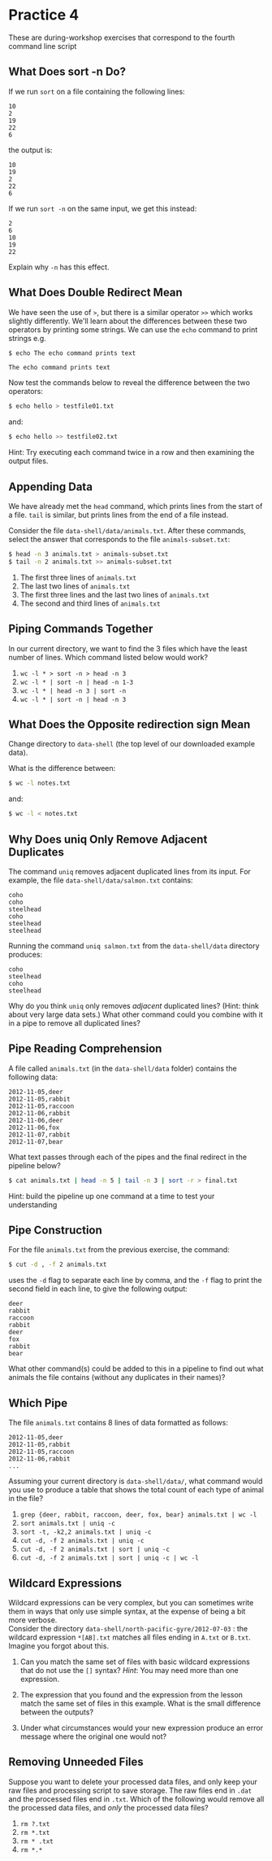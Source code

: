 # Practice 4

These are during-workshop exercises that correspond to the fourth command line script

## What Does sort -n Do?

If we run `sort` on a file containing the following lines:

~~~source
10
2
19
22
6
~~~

the output is:

~~~output
10
19
2
22
6
~~~

If we run `sort -n` on the same input, we get this instead:

~~~output
2
6
10
19
22
~~~

Explain why `-n` has this effect.

## What Does Double Redirect Mean

We have seen the use of `>`, but there is a similar operator `>>` which works slightly differently.
We'll learn about the differences between these two operators by printing some strings.
We can use the `echo` command to print strings e.g.

~~~bash
$ echo The echo command prints text
~~~
~~~output
The echo command prints text
~~~
Now test the commands below to reveal the difference between the two operators:

~~~bash
$ echo hello > testfile01.txt
~~~

and:

~~~bash
$ echo hello >> testfile02.txt
~~~

Hint: Try executing each command twice in a row and then examining the output files.


## Appending Data

We have already met the `head` command, which prints lines from the start of a file.
`tail` is similar, but prints lines from the end of a file instead.

Consider the file `data-shell/data/animals.txt`.
After these commands, select the answer that
corresponds to the file `animals-subset.txt`:

~~~bash
$ head -n 3 animals.txt > animals-subset.txt
$ tail -n 2 animals.txt >> animals-subset.txt
~~~

1. The first three lines of `animals.txt`
2. The last two lines of `animals.txt`
3. The first three lines and the last two lines of `animals.txt`
4. The second and third lines of `animals.txt`

## Piping Commands Together

In our current directory, we want to find the 3 files which have the least number of
lines. Which command listed below would work?

1. `wc -l * > sort -n > head -n 3`
2. `wc -l * | sort -n | head -n 1-3`
3. `wc -l * | head -n 3 | sort -n`
4. `wc -l * | sort -n | head -n 3`

## What Does the Opposite redirection sign Mean

Change directory to `data-shell` (the top level of our downloaded example data).

What is the difference between:

~~~bash
$ wc -l notes.txt
~~~

and:

~~~bash
$ wc -l < notes.txt
~~~


## Why Does uniq Only Remove Adjacent Duplicates

The command `uniq` removes adjacent duplicated lines from its input.
For example, the file `data-shell/data/salmon.txt` contains:

~~~source
coho
coho
steelhead
coho
steelhead
steelhead
~~~

Running the command `uniq salmon.txt` from the `data-shell/data` directory produces:

~~~output
coho
steelhead
coho
steelhead
~~~

Why do you think `uniq` only removes *adjacent* duplicated lines?
(Hint: think about very large data sets.) What other command could
you combine with it in a pipe to remove all duplicated lines?

## Pipe Reading Comprehension

A file called `animals.txt` (in the `data-shell/data` folder) contains the following data:

~~~source
2012-11-05,deer
2012-11-05,rabbit
2012-11-05,raccoon
2012-11-06,rabbit
2012-11-06,deer
2012-11-06,fox
2012-11-07,rabbit
2012-11-07,bear
~~~

What text passes through each of the pipes and the final redirect in the pipeline below?

~~~bash
$ cat animals.txt | head -n 5 | tail -n 3 | sort -r > final.txt
~~~
Hint: build the pipeline up one command at a time to test your understanding


## Pipe Construction

For the file `animals.txt` from the previous exercise, the command:

~~~bash
$ cut -d , -f 2 animals.txt
~~~

uses the `-d` flag to separate each line by comma, and the `-f` flag
to print the second field in each line, to give the following output:

~~~output
deer
rabbit
raccoon
rabbit
deer
fox
rabbit
bear
~~~

What other command(s) could be added to this in a pipeline to find
out what animals the file contains (without any duplicates in their
names)?


## Which Pipe

The file `animals.txt` contains 8 lines of data formatted as follows:

~~~output
2012-11-05,deer
2012-11-05,rabbit
2012-11-05,raccoon
2012-11-06,rabbit
...
~~~

Assuming your current directory is `data-shell/data/`,
what command would you use to produce a table that shows
the total count of each type of animal in the file?

1.  `grep {deer, rabbit, raccoon, deer, fox, bear} animals.txt | wc -l`
2.  `sort animals.txt | uniq -c`
3.  `sort -t, -k2,2 animals.txt | uniq -c`
4.  `cut -d, -f 2 animals.txt | uniq -c`
5.  `cut -d, -f 2 animals.txt | sort | uniq -c`
6.  `cut -d, -f 2 animals.txt | sort | uniq -c | wc -l`

## Wildcard Expressions

Wildcard expressions can be very complex, but you can sometimes write
them in ways that only use simple syntax, at the expense of being a bit
more verbose.  
Consider the directory `data-shell/north-pacific-gyre/2012-07-03` :
the wildcard expression `*[AB].txt`
matches all files ending in `A.txt` or `B.txt`. Imagine you forgot about
this.

1.  Can you match the same set of files with basic wildcard expressions
    that do not use the `[]` syntax? *Hint*: You may need more than one
    expression.

2.  The expression that you found and the expression from the lesson match the
    same set of files in this example. What is the small difference between the
    outputs?

3.  Under what circumstances would your new expression produce an error message
    where the original one would not?

## Removing Unneeded Files

Suppose you want to delete your processed data files, and only keep
your raw files and processing script to save storage.
The raw files end in `.dat` and the processed files end in `.txt`.
Which of the following would remove all the processed data files,
and *only* the processed data files?

1. `rm ?.txt`
2. `rm *.txt`
3. `rm * .txt`
4. `rm *.*`
